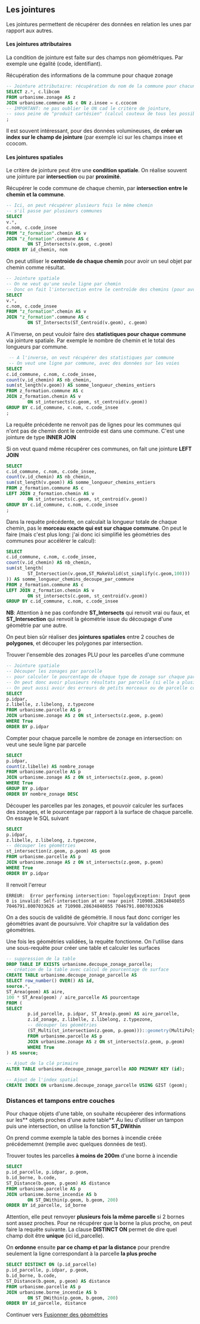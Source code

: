 ## Les jointures

Les jointures permettent de récupérer des données en relation les unes par rapport aux autres.

#### Les jointures attributaires

La condition de jointure est faite sur des champs non géométriques. Par exemple une égalité (code, identifiant).

Récupération des informations de la commune pour chaque zonage

```sql
-- Jointure attributaire: récupération du nom de la commune pour chacun des zonages
SELECT z.*, c.libcom
FROM urbanisme.zonage AS z
JOIN urbanisme.commune AS c ON z.insee = c.ccocom
-- IMPORTANT: ne pas oublier le ON cad le critère de jointure,
-- sous peine de "produit cartésien" (calcul couteux de tous les possibles)
;
```

Il est souvent intéressant, pour des données volumineuses, de **créer un index sur le champ de jointure** (par exemple ici sur les champs insee et ccocom.

#### Les jointures spatiales

Le critère de jointure peut être une **condition spatiale**. On réalise souvent une jointure par **intersection** ou par **proximité**.

Récupérer le code commune de chaque chemin, par **intersection entre le chemin et la commune**.

```sql
-- Ici, on peut récupérer plusieurs fois le même chemin
-- s'il passe par plusieurs communes
SELECT
v.*,
c.nom, c.code_insee
FROM "z_formation".chemin AS v
JOIN "z_formation".commune AS c
        ON ST_Intersects(v.geom, c.geom)
ORDER BY id_chemin, nom
```

On peut utiliser le **centroide de chaque chemin** pour avoir un seul objet par chemin comme résultat.

```sql
-- Jointure spatiale
-- On ne veut qu'une seule ligne par chemin
-- Donc on fait l'intersection entre le centroïde des chemins (pour avoir un point) et les communes
SELECT
v.*,
c.nom, c.code_insee
FROM "z_formation".chemin AS v
JOIN "z_formation".commune AS c
        ON ST_Intersects(ST_Centroid(v.geom), c.geom)
```

A l'inverse, on peut vouloir faire des **statistiques pour chaque commune** via jointure spatiale. Par exemple le nombre de chemin et le total des longueurs par commune.

```sql
 -- A l'inverse, on veut récupérer des statistiques par commune
 -- On veut une ligne par commune, avec des données sur les voies
SELECT
c.id_commune, c.nom, c.code_insee,
count(v.id_chemin) AS nb_chemin,
sum(st_length(v.geom)) AS somme_longueur_chemins_entiers
FROM z_formation.commune AS c
JOIN z_formation.chemin AS v
        ON st_intersects(c.geom, st_centroid(v.geom))
GROUP BY c.id_commune, c.nom, c.code_insee
;
```

La requête précédente ne renvoit pas de lignes pour les communes qui n'ont pas de chemin dont le centroide est dans une commune. C'est une jointure de type **INNER JOIN**

Si on veut quand même récupérer ces communes, on fait une jointure **LEFT JOIN**

```sql
SELECT
c.id_commune, c.nom, c.code_insee,
count(v.id_chemin) AS nb_chemin,
sum(st_length(v.geom)) AS somme_longueur_chemins_entiers
FROM z_formation.commune AS c
LEFT JOIN z_formation.chemin AS v
        ON st_intersects(c.geom, st_centroid(v.geom))
GROUP BY c.id_commune, c.nom, c.code_insee
;
```

Dans la requête précédente, on calculait la longueur totale de chaque chemin, pas le **morceau exacte qui est sur chaque commune**. On peut le faire (mais c'est plus long: j'ai donc ici simplifié les géométries des communes pour accélérer le calcul):

```sql
SELECT
c.id_commune, c.nom, c.code_insee,
count(v.id_chemin) AS nb_chemin,
sum(st_length(
        ST_Intersection(v.geom,ST_MakeValid(st_simplify(c.geom,100)))
)) AS somme_longueur_chemins_decoupe_par_commune
FROM z_formation.commune AS c
LEFT JOIN z_formation.chemin AS v
        ON st_intersects(c.geom, st_centroid(v.geom))
GROUP BY c.id_commune, c.nom, c.code_insee
```

**NB**: Attention à ne pas confondre **ST_Intersects** qui renvoit vrai ou faux, et **ST_Intersection** qui renvoit la géométrie issue du découpage d'une géométrie par une autre.

On peut bien sûr réaliser des **jointures spatiales** entre 2 couches de **polygones**, et découper les polygones par intersection.

Trouver l'ensemble des zonages PLU pour les parcelles d'une commune

```sql
-- Jointure spatiale
-- Découper les zonages par parcelle
-- pour calculer le pourcentage de chaque type de zonage sur chaque parcelle
-- On peut donc avoir plusieurs résultats par parcelle (si elle a plusieurs zones), ou aucune
-- On peut aussi avoir des erreurs de petits morceaux ou de parcelle couverte à 99,99% pour des soucis de géométries
SELECT
p.idpar,
z.libelle, z.libelong, z.typezone
FROM urbanisme.parcelle AS p
JOIN urbanisme.zonage AS z ON st_intersects(z.geom, p.geom)
WHERE True
ORDER BY p.idpar

```

Compter pour chaque parcelle le nombre de zonage en intersection: on veut une seule ligne par parcelle

```sql
SELECT
p.idpar,
count(z.libelle) AS nombre_zonage
FROM urbanisme.parcelle AS p
JOIN urbanisme.zonage AS z ON st_intersects(z.geom, p.geom)
WHERE True
GROUP BY p.idpar
ORDER BY nombre_zonage DESC
```

Découper les parcelles par les zonages, et pouvoir calculer les surfaces des zonages, et le pourcentage par rapport à la surface de chaque parcelle. On essaye le SQL suivant


```sql
SELECT
p.idpar,
z.libelle, z.libelong, z.typezone,
-- découper les géométries
st_intersection(z.geom, p.geom) AS geom
FROM urbanisme.parcelle AS p
JOIN urbanisme.zonage AS z ON st_intersects(z.geom, p.geom)
WHERE True
ORDER BY p.idpar
```

Il renvoit l'erreur

```
ERREUR:  Error performing intersection: TopologyException: Input geom 0 is invalid: Self-intersection at or near point 710908.28634840855 7046791.8007033626 at 710908.28634840855 7046791.8007033626
```

On a des soucis de validité de géométrie. Il nous faut donc corriger les géométries avant de poursuivre. Voir chapitre sur la validation des géométries.

Une fois les géométries validées, la requête fonctionne. On l'utilise dans une sous-requête pour créer une table et calculer les surfaces

```sql
-- suppression de la table
DROP TABLE IF EXISTS urbanisme.decoupe_zonage_parcelle;
-- création de la table avec calcul de pourcentage de surface
CREATE TABLE urbanisme.decoupe_zonage_parcelle AS
SELECT row_number() OVER() AS id,
source.*,
ST_Area(geom) AS aire,
100 * ST_Area(geom) / aire_parcelle AS pourcentage
FROM (
SELECT
        p.id_parcelle, p.idpar, ST_Area(p.geom) AS aire_parcelle,
        z.id_zonage, z.libelle, z.libelong, z.typezone,
        -- découper les géométries
        (ST_Multi(st_intersection(z.geom, p.geom)))::geometry(MultiPolygon,2154) AS geom
        FROM urbanisme.parcelle AS p
        JOIN urbanisme.zonage AS z ON st_intersects(z.geom, p.geom)
        WHERE True
) AS source;

-- Ajout de la clé primaire
ALTER TABLE urbanisme.decoupe_zonage_parcelle ADD PRIMARY KEY (id);

-- Ajout de l'index spatial
CREATE INDEX ON urbanisme.decoupe_zonage_parcelle USING GIST (geom);

```



### Distances et tampons entre couches

Pour chaque objets d'une table, on souhaite récupéerer des informations sur les** objets proches d'une autre table**. Au lieu d'utiliser un tampon puis une intersection, on utilise la fonction **ST_DWithin**

On prend comme exemple la table des bornes à incendie créée précédememnt (remplie avec quelques données de test).

Trouver toutes les parcelles **à moins de 200m** d'une borne à incendie

```sql
SELECT
p.id_parcelle, p.idpar, p.geom,
b.id_borne, b.code,
ST_Distance(b.geom, p.geom) AS distance
FROM urbanisme.parcelle AS p
JOIN urbanisme.borne_incendie AS b
        ON ST_DWithin(p.geom, b.geom, 200)
ORDER BY id_parcelle, id_borne
```

Attention, elle peut renvoyer **plusieurs fois la même parcelle** si 2 bornes sont assez proches. Pour ne récupérer que la borne la plus proche, on peut faire la requête suivante. La clause **DISTINCT ON** permet de dire quel champ doit être **unique** (ici id_parcelle).

On **ordonne** ensuite **par ce champ et par la distance** pour prendre seulement la ligne correspondant à la parcelle **la plus proche**

```sql
SELECT DISTINCT ON (p.id_parcelle)
p.id_parcelle, p.idpar, p.geom,
b.id_borne, b.code,
ST_Distance(b.geom, p.geom) AS distance
FROM urbanisme.parcelle AS p
JOIN urbanisme.borne_incendie AS b
        ON ST_DWithin(p.geom, b.geom, 200)
ORDER BY id_parcelle, distance
```


Continuer vers [Fusionner des géométries](./merge_geometries.md)
